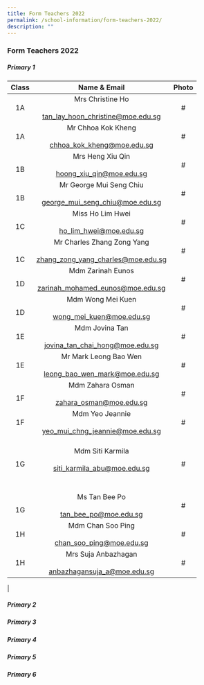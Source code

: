 ```yaml
---
title: Form Teachers 2022
permalink: /school-information/form-teachers-2022/
description: ""
---
```

### **Form Teachers 2022**

##### **Primary 1**

| Class | Name & Email | Photo |
|:---:|:---:|:---:|
| 1A | Mrs Christine Ho<br><br>[tan_lay_hoon_christine@moe.edu.sg](mailto:tan_lay_hoon_christine@moe.edu.sg)  | # |
| 1A | Mr Chhoa Kok Kheng <br><br>[chhoa_kok_kheng@moe.edu.sg](mailto:chhoa_kok_kheng@moe.edu.sg)  | # |
| <br> 1B | Mrs Heng Xiu Qin <br><br>hoong_xiu_qin@moe.edu.sg <br> | # |
| <br> 1B | Mr George Mui Seng Chiu<br><br>george_mui_seng_chiu@moe.edu.sg <br> | # |
| <br>1C | Miss Ho Lim Hwei  <br><br>ho_lim_hwei@moe.edu.sg<br> | # |
| <br><br>1C | Mr Charles Zhang Zong Yang<br><br>zhang_zong_yang_charles@moe.edu.sg  | # |
| <br>1D | Mdm Zarinah Eunos<br><br>zarinah_mohamed_eunos@moe.edu.sg | # |
| <br>1D | Mdm Wong Mei Kuen<br><br>wong_mei_kuen@moe.edu.sg | # |
|  1E | Mdm Jovina Tan<br><br>jovina_tan_chai_hong@moe.edu.sg | # |
| 1E<br> | Mr Mark Leong Bao Wen<br><br>leong_bao_wen_mark@moe.edu.sg<br> | # |
| <br>1F<br> | Mdm Zahara Osman<br><br>zahara_osman@moe.edu.sg<br> | # |
|  1F | Mdm Yeo Jeannie<br>    <br>yeo_mui_chng_jeannie@moe.edu.sg<br> | # |
|  1G | <br>Mdm Siti Karmila<br><br>siti_karmila_abu@moe.edu.sg<br><br><br> | # |
| <br>1G | Ms Tan Bee Po    <br><br>tan_bee_po@moe.edu.sg  | # |
| 1H<br> | Mdm Chan Soo Ping <br><br>chan_soo_ping@moe.edu.sg | # |
|  1H | Mrs Suja Anbazhagan<br><br>anbazhagansuja_a@moe.edu.sg<br> | # |
|

##### **Primary 2**


##### **Primary 3**


##### **Primary 4**


##### **Primary 5**


##### **Primary 6**
